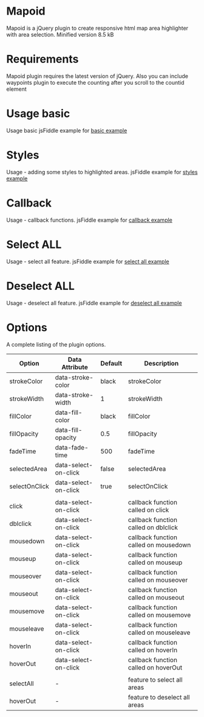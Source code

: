 # Mapoid
Mapoid is a jQuery plugin to create responsive html map area highlighter with area selection. Minified version 8.5 kB
# Requirements
Mapoid plugin requires the latest version of jQuery. Also you can include waypoints plugin to execute the counting after you scroll to the countid element
# Usage basic
Usage basic jsFiddle example for [basic example](https://jsfiddle.net/miso25/s5qf1tLh/13/) 
# Styles
Usage - adding some styles to highlighted areas. jsFiddle example for [styles example](https://jsfiddle.net/miso25/fop56gmq/1/) 
# Callback
Usage - callback functions. jsFiddle example for [callback example](https://jsfiddle.net/miso25/8tkqfv0m/14/) 
# Select ALL
Usage - select all feature. jsFiddle example for [select all example](https://jsfiddle.net/miso25/vhdt3q6b/4/) 
# Deselect ALL
Usage - deselect all feature. jsFiddle example for [deselect all example](https://jsfiddle.net/miso25/ba073sou/) 

# Options
A complete listing of the plugin options.

Option | Data Attribute | Default | Description
----|------|----|----
strokeColor | data-stroke-color  |  black | strokeColor
strokeWidth | data-stroke-width  | 1  | strokeWidth
fillColor | data-fill-color  |  black | fillColor
fillOpacity | data-fill-opacity  | 0.5 | fillOpacity
fadeTime | data-fade-time  |  500 | fadeTime
selectedArea | data-select-on-click  | false  | selectedArea
selectOnClick | data-select-on-click  |  true | selectOnClick
 |  |   | 
click | data-select-on-click  |   | callback function called on click
dblclick | data-select-on-click  |   | callback function called on dblclick
mousedown | data-select-on-click  |   | callback function called on mousedown
mouseup | data-select-on-click  |   | callback function called on mouseup
mouseover | data-select-on-click  |   | callback function called on mouseover
mouseout | data-select-on-click  |   | callback function called on mouseout
mousemove | data-select-on-click  |   | callback function called on mousemove
mouseleave | data-select-on-click  |   | callback function called on mouseleave
hoverIn | data-select-on-click  |   | callback function called on hoverIn
hoverOut | data-select-on-click  |   | callback function called on hoverOut
 |  |   | 
selectAll | -  |   | feature to select all areas
hoverOut | -  |   | feature to deselect all areas



